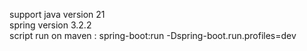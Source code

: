 support java version 21
<br/>
spring version 3.2.2
<br/>
script run on maven : spring-boot:run -Dspring-boot.run.profiles=dev
